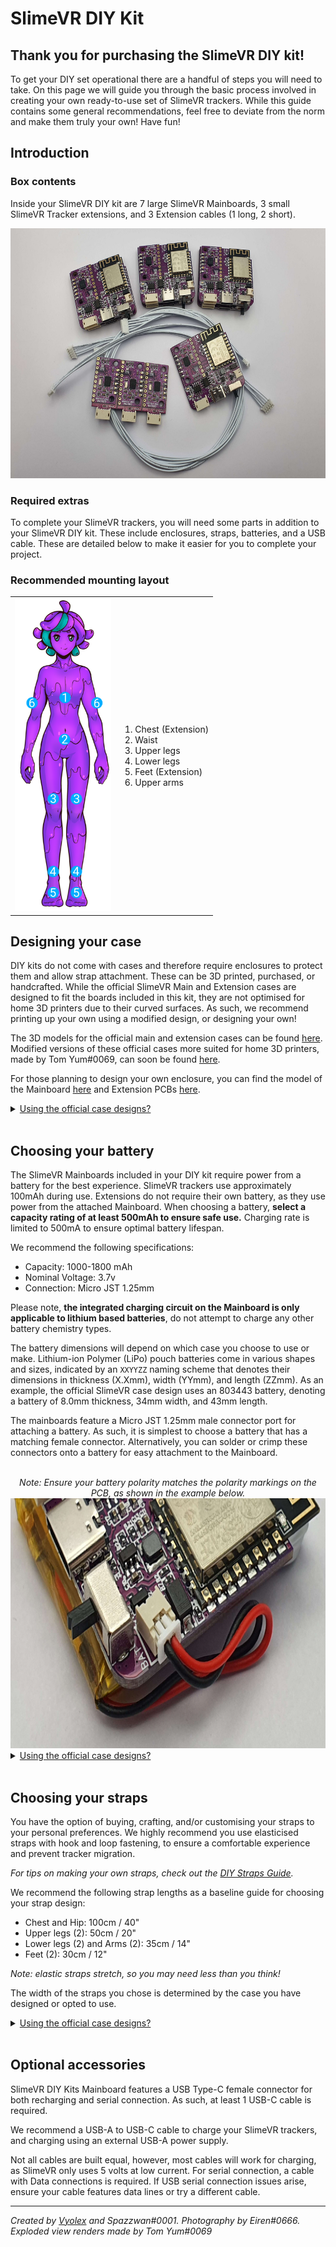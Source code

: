 # SlimeVR DIY Kit

## Thank you for purchasing the SlimeVR DIY kit!
To get your DIY set operational there are a handful of steps you will need to take. On this page we will guide you through the basic process involved in creating your own ready-to-use set of SlimeVR trackers. While this guide contains some general recommendations, feel free to deviate from the norm and make them truly your own! Have fun!

## Introduction
### Box contents
Inside your SlimeVR DIY kit are 7 large SlimeVR Mainboards, 3 small SlimeVR Tracker extensions, and 3 Extension cables (1 long, 2 short).

<center><img id="ContentImage" src="./assets/img/DIY_KIT_box-contents.jpg" alt="Box contents image" style="height:400px"/></center>


### Required extras
To complete your SlimeVR trackers, you will need some parts in addition to your SlimeVR DIY kit. These include enclosures, straps, batteries, and a USB cable. These are detailed below to make it easier for you to complete your project.

### Recommended mounting layout
<table class="bpTable">
   <tr>
      <td>
         <img id="bpImage" src="./assets/img/DIY_KIT_tracker-locations.png" alt="Mounting locations image" style="height:500px"/>
      </td>
      <td>
         <ol>
            <li>Chest (Extension)</li>
            <li>Waist</li>
            <li>Upper legs</li>
            <li>Lower legs</li>
            <li>Feet (Extension)</li>
            <li>Upper arms</li>
         </ol>
      </td>
   </tr>
</table>

## Designing your case
DIY kits do not come with cases and therefore require enclosures to protect them and allow strap attachment. These can be 3D printed, purchased, or handcrafted. While the official SlimeVR Main and Extension cases are designed to fit the boards included in this kit, they are not optimised for home 3D printers due to their curved surfaces. As such, we recommend printing up your own using a modified design, or designing your own!

The 3D models for the official main and extension cases can be found [here](./assets/cases/OfficialCases.zip). Modified versions of these official cases more suited for home 3D printers, made by Tom Yum#0069, can soon be found [here](). 

For those planning to design your own enclosure, you can find the model of the Mainboard [here](./assets/files/MainPCB.step) and Extension PCBs [here](./assets/files/ExtensionPCB.step).

<details>
<summary><u>Using the official case designs?</u></summary>
<br>
To complete the assembly you will require 2x M2.5 screws for both the main and extension cases. The modified cases use more the commonly available M3 screws as an alternative. Assembly is as shown below. 

<center><img id="ContentImage" src="./assets/img/DIY_KIT_Explode-Main.png" alt="Box contents image" style="height:400px"/></center>
<center><img id="ContentImage" src="./assets/img/DIY_KIT_Explode-Extension.png" alt="Box contents image" style="height:400px"/></center>
</details>
<br>

## Choosing your battery
The SlimeVR Mainboards included in your DIY kit require power from a battery for the best experience. SlimeVR trackers use approximately 100mAh during use. Extensions do not require their own battery, as they use power from the attached Mainboard. When choosing a battery, **select a capacity rating of at least 500mAh to ensure safe use.** Charging rate is limited to 500mA to ensure optimal battery lifespan. 

We recommend the following specifications:
* Capacity: 1000-1800 mAh
* Nominal Voltage: 3.7v
* Connection: Micro JST 1.25mm

Please note, **the integrated charging circuit on the Mainboard is only applicable to lithium based batteries**, do not attempt to charge any other battery chemistry types.  

The battery dimensions will depend on which case you choose to use or make. Lithium-ion Polymer (LiPo) pouch batteries come in various shapes and sizes, indicated by an `XXYYZZ` naming scheme that denotes their dimensions in thickness (X.Xmm), width (YYmm), and length (ZZmm). As an example, the official SlimeVR case design uses an 803443 battery, denoting a battery of 8.0mm thickness, 34mm width, and 43mm length.

The mainboards feature a Micro JST 1.25mm male connector port for attaching a battery. As such, it is simplest to choose a battery that has a matching female connector. Alternatively, you can solder or crimp these connectors onto a battery for easy attachment to the Mainboard.

<br>
<center><i>Note: Ensure your battery polarity matches the polarity markings on the PCB, as shown in the example below.</i>
<img id="PolarityImage" src="./assets/img/JST_polarity.png" alt="JST polarity image" style="height:400px"/></center>

<details>
<summary><u>Using the official case designs?</u></summary>
<br>
As a guideline, the official and modified cases both feature the following battery cavity dimensions:
<ul>
  <li>9mm Height (Thickness)</li>
  <li>41mm Width</li>
  <li>41mm Length</li>
</ul>  
 Some examples of batteries that have been verified to fit within this are: 
804040, 604040, and 803443.<br>
To use the case without further alterations and ensure safe battery installation, we advise staying within these specifications.
</details>
<br>

## Choosing your straps
You have the option of buying, crafting, and/or customising your straps to your personal preferences. We highly recommend you use elasticised straps with hook and loop fastening, to ensure a comfortable experience and prevent tracker migration. 

*For tips on making your own straps, check out the [DIY Straps Guide](https://docs.slimevr.dev/diy/diy-straps.html).*

We recommend the following strap lengths as a baseline guide for choosing your strap design:
* Chest and Hip: 100cm / 40"
* Upper legs (2): 50cm / 20"
* Lower legs (2) and Arms (2): 35cm / 14"
* Feet (2): 30cm / 12"

*Note: elastic straps stretch, so you may need less than you think!*

The width of the straps you chose is determined by the case you have designed or opted to use. 

<details>
<summary><u>Using the official case designs?</u></summary>
<br>
The official cases use 38mm width straps for main trackers, and 25mm width straps for extensions. The following table of strap sizes used in official SlimeVR sets can be used as a starting reference for purchasing or crafting your own:

| Body location      | Amount | Strap size (mm) |
| ------------------ | :----: | --------------- |
| Chest strap        | 1      | 38x1000         |
| Hip strap          | 1      | 25x1000         |
| Upper leg straps   | 2      | 38x500          |
| Lower leg straps   | 2      | 38x350          |
| Foot straps        | 2      | 25x300          |
| Arm straps         | 2      | 38x350          |
</details>
<br>

## Optional accessories
SlimeVR DIY Kits Mainboard features a USB Type-C female connector for both recharging and serial connection. As such, at least 1 USB-C cable is required. 

We recommend a USB-A to USB-C cable to charge your SlimeVR trackers, and charging using an external USB-A power supply.

Not all cables are built equal, however,  most cables will work for charging, as SlimeVR only uses 5 volts at low current. For serial connection, a cable with Data connections is required. If USB serial connection issues arise, ensure your cable features data lines or try a different cable.


---
*Created by [Vyolex](https://github.com/Vyolex) and Spazzwan#0001. Photography by Eiren#0666. Exploded view renders made by Tom Yum#0069*
